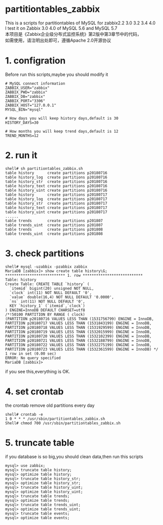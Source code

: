 # partitiontables_zabbix
This is a scripts for partitiontables of MySQL for zabbix2.2 3.0 3.2 3.4 4.0   
I test it on Zabbix 3.0 4.0 of MySQL 5.6 and MySQL 5.7  
本项目是《Zabbix企业级分布式监控系统》第2版中第3章节中的代码，  
如需使用，请注明出处即可，遵循Apache 2.0开源协议     

# 1. configration 
Before run this scripts,maybe you should modify it
```
# MySQL connect information
ZABBIX_USER="zabbix"
ZABBIX_PWD="zabbix"
ZABBIX_DB="zabbix"
ZABBIX_PORT="3306"
ZABBIX_HOST="127.0.0.1"
MYSQL_BIN="mysql"

# How days you will keep history days,default is 30
HISTORY_DAYS=30

# How months you will keep trend days,default is 12
TREND_MONTHS=12
```
# 2. run it
```
shell# sh partitiontables_zabbix.sh 
table history      create partitions p20180716
table history_log  create partitions p20180716
table history_str  create partitions p20180716
table history_text create partitions p20180716
table history_uint create partitions p20180716
table history      create partitions p20180717
table history_log  create partitions p20180717
table history_str  create partitions p20180717
table history_text create partitions p20180717
table history_uint create partitions p20180717
......
table trends       create partitions p201807
table trends_uint  create partitions p201807
table trends       create partitions p201808
table trends_uint  create partitions p201808
```
# 3. check partitions
```
shell# mysql -uzabbix -pzabbix zabbix
MariaDB [zabbix]> show create table history\G;
*************************** 1. row ***************************
Table: history
Create Table: CREATE TABLE `history` (
  `itemid` bigint(20) unsigned NOT NULL,
  `clock` int(11) NOT NULL DEFAULT '0',
  `value` double(16,4) NOT NULL DEFAULT '0.0000',
  `ns` int(11) NOT NULL DEFAULT '0',
  KEY `history_1` (`itemid`,`clock`)
) ENGINE=InnoDB DEFAULT CHARSET=utf8
/*!50100 PARTITION BY RANGE ( clock)
(PARTITION p20180716 VALUES LESS THAN (1531756799) ENGINE = InnoDB,
PARTITION p20180717 VALUES LESS THAN (1531843199) ENGINE = InnoDB,
PARTITION p20180718 VALUES LESS THAN (1531929599) ENGINE = InnoDB,
PARTITION p20180719 VALUES LESS THAN (1532015999) ENGINE = InnoDB,
PARTITION p20180720 VALUES LESS THAN (1532102399) ENGINE = InnoDB,
PARTITION p20180721 VALUES LESS THAN (1532188799) ENGINE = InnoDB,
PARTITION p20180722 VALUES LESS THAN (1532275199) ENGINE = InnoDB,
PARTITION p20180723 VALUES LESS THAN (1532361599) ENGINE = InnoDB) */
1 row in set (0.00 sec)
ERROR: No query specified
MariaDB [zabbix]>
```
if you see this,everything is OK.

# 4. set crontab
the crontab remove old partitions every day
```
shell# crontab -e
1 0 * * * /usr/sbin/partitiontables_zabbix.sh
Shell# chmod 700 /usr/sbin/partitiontables_zabbix.sh
```
# 5. truncate table
if you database is so big,you should clean data,then run this scripts
```
mysql> use zabbix; 
mysql> truncate table history; 
mysql> optimize table history; 
mysql> truncate table history_str; 
mysql> optimize table history_str; 
mysql> truncate table history_uint; 
mysql> optimize table history_uint; 
mysql> truncate table trends; 
mysql> optimize table trends; 
mysql> truncate table trends_uint; 
mysql> optimize table trends_uint; 
mysql> truncate table events; 
mysql> optimize table events;
```
